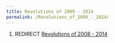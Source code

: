 ```yaml
---
title: Revolutions of 2009 - 2014
permalink: /Revolutions_of_2009_-_2014/
---
```


1.  REDIRECT [Revolutions of 2008 -
    2014](Revolutions_of_2008_-_2014 "wikilink")